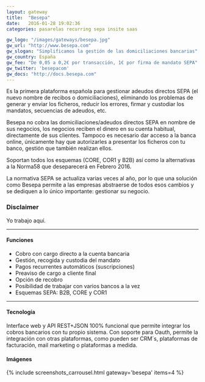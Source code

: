 ```yaml
---
layout: gateway
title:  "Besepa"
date:   2016-01-28 19:02:36
categories: pasarelas recurring sepa insite saas

gw_logo: "/images/gateways/besepa.jpg"
gw_url: "http://www.besepa.com"
gw_slogan: "Simplificamos la gestión de las domiciliaciones bancarias"
gw_country: España
gw_fee: "De 0,05 a 0,2€ por transacción, 1€ por firma de mandato SEPA"
gw_twitter: 'besepacom'
gw_docs: "http://docs.besepa.com"
---
```


Es la primera plataforma española para gestionar adeudos directos SEPA (el nuevo nombre de recibos o domiciliaciones), eliminando los problemas de generar y enviar los ficheros, reducir los errores, firmar y custodiar los mandatos, secuencias de adeudos, etc. 

Besepa no cobra las domiciliaciones/adeudos directos SEPA en nombre de sus negocios, los negocios reciben el dinero en su cuenta habitual, directamente de sus clientes. Tampoco es necesario dar acceso a la banca online, únicamente hay que autorizarles a presentar los ficheros con tu banco, gestión que también realizan ellos.

Soportan todos los esquemas (CORE, COR1 y B2B) así como la alternativas a la Norma58 que deseparecerá en Febrero 2016. 

La normativa SEPA se actualiza varias veces al año, por lo que una solución como Besepa permite a las empresas abstraerse de todos esos cambios y se dediquen a lo único importante: gestionar su negocio.

<div class="panel panel-success">
  <div class="panel-heading">
    <h3 class="panel-title">Disclaimer
    </h3>
  </div>
  <div class="panel-body">
    Yo trabajo aquí.
  </div>
</div>


-------------

#### Funciones

- Cobro con cargo directo a la cuenta bancaria
- Gestión, recogida y custodia del mandato
- Pagos recurrentes automáticos (suscripciones)
- Preaviso de cargo a cliente final
- Opción de recobro
- Posibilidad de trabajar con varios bancos a la vez
- Esquemas SEPA: B2B, CORE y COR1

-------------

#### Tecnología

Interface web y API REST+JSON 100% funcional que permite integrar los cobros bancarios con tu propio sistema.
Con soporte para Oauth, permite la integración con otras plataformas, como pueden ser CRM´s, plataformas de facturación, mail marketing o plataformas a medida.

#### Imágenes

{% include screenshots_carrousel.html gateway='besepa' items=4 %}

